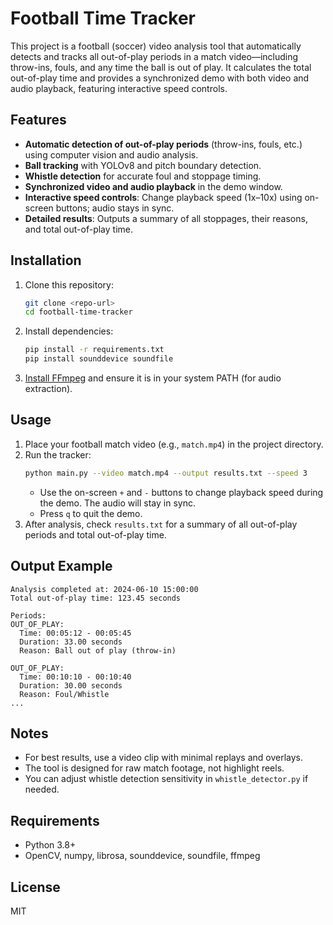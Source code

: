 # Football Time Tracker

This project is a football (soccer) video analysis tool that automatically detects and tracks all out-of-play periods in a match video—including throw-ins, fouls, and any time the ball is out of play. It calculates the total out-of-play time and provides a synchronized demo with both video and audio playback, featuring interactive speed controls.

## Features
- **Automatic detection of out-of-play periods** (throw-ins, fouls, etc.) using computer vision and audio analysis.
- **Ball tracking** with YOLOv8 and pitch boundary detection.
- **Whistle detection** for accurate foul and stoppage timing.
- **Synchronized video and audio playback** in the demo window.
- **Interactive speed controls**: Change playback speed (1x–10x) using on-screen buttons; audio stays in sync.
- **Detailed results**: Outputs a summary of all stoppages, their reasons, and total out-of-play time.

## Installation
1. Clone this repository:
   ```bash
   git clone <repo-url>
   cd football-time-tracker
   ```
2. Install dependencies:
   ```bash
   pip install -r requirements.txt
   pip install sounddevice soundfile
   ```
3. [Install FFmpeg](https://ffmpeg.org/download.html) and ensure it is in your system PATH (for audio extraction).

## Usage
1. Place your football match video (e.g., `match.mp4`) in the project directory.
2. Run the tracker:
   ```bash
   python main.py --video match.mp4 --output results.txt --speed 3
   ```
   - Use the on-screen `+` and `-` buttons to change playback speed during the demo. The audio will stay in sync.
   - Press `q` to quit the demo.
3. After analysis, check `results.txt` for a summary of all out-of-play periods and total out-of-play time.

## Output Example
```
Analysis completed at: 2024-06-10 15:00:00
Total out-of-play time: 123.45 seconds

Periods:
OUT_OF_PLAY:
  Time: 00:05:12 - 00:05:45
  Duration: 33.00 seconds
  Reason: Ball out of play (throw-in)

OUT_OF_PLAY:
  Time: 00:10:10 - 00:10:40
  Duration: 30.00 seconds
  Reason: Foul/Whistle
...
```

## Notes
- For best results, use a video clip with minimal replays and overlays.
- The tool is designed for raw match footage, not highlight reels.
- You can adjust whistle detection sensitivity in `whistle_detector.py` if needed.

## Requirements
- Python 3.8+
- OpenCV, numpy, librosa, sounddevice, soundfile, ffmpeg

## License
MIT 